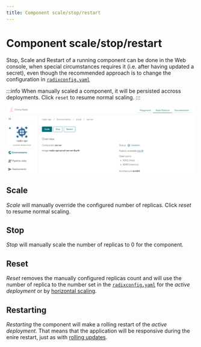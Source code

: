 ```yaml
---
title: Component scale/stop/restart
---
```


# Component scale/stop/restart

Stop, Scale and Restart of a running component can be done in the Web console, when special circumstances requires it (i.e. after having updated a secret), even though the recommended approach is to change the configuration in [`radixconfig.yaml`](/radix-config/index.md)

:::info
When manually scaled a component, it will be persisted accross deployments. Click `reset` to resume normal scaling.
:::

![Component-stop-start-restart](./Component-stop-start-restart.png)

## Scale

*Scale* will manually override the configured number of replicas. Click *reset* to resume normal scaling.

## Stop

*Stop* will manually scale the number of replicas to 0 for the component.

## Reset

*Reset* removes the manually configured replicas count and will use the number of replica to the number set in the [`radixconfig.yaml`](../../radix-config/index.md#replicas) for the *active deployment* or by [horizontal scaling](../../radix-config/index.md#horizontalscaling).

## Restarting

*Restarting* the component will make a rolling restart of the *active deployment*. That means that the application will be responsive during the enire restart, just as with [rolling updates](/docs/topic-rollingupdate/).
